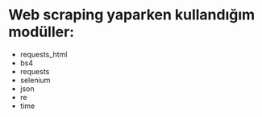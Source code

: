 # Web scraping yaparken kullandığım modüller:
  - requests_html
  - bs4
  - requests
  - selenium
  - json
  - re
  - time
  